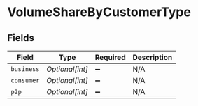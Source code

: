 # VolumeShareByCustomerType


## Fields

| Field              | Type               | Required           | Description        |
| ------------------ | ------------------ | ------------------ | ------------------ |
| `business`         | *Optional[int]*    | :heavy_minus_sign: | N/A                |
| `consumer`         | *Optional[int]*    | :heavy_minus_sign: | N/A                |
| `p2p`              | *Optional[int]*    | :heavy_minus_sign: | N/A                |